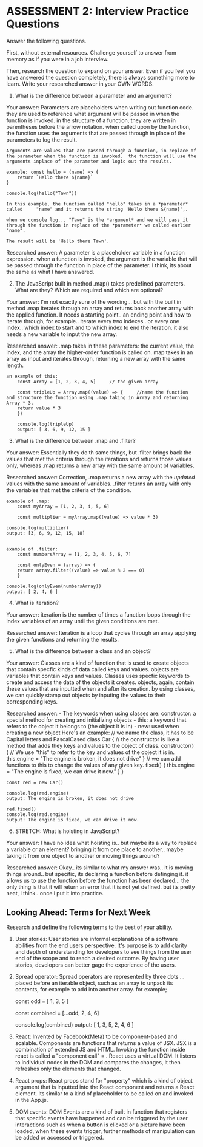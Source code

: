 # ASSESSMENT 2: Interview Practice Questions

Answer the following questions.

First, without external resources. Challenge yourself to answer from memory as if you were in a job interview.

Then, research the question to expand on your answer. Even if you feel you have answered the question completely, there is always something more to learn. Write your researched answer in your OWN WORDS.

1. What is the difference between a parameter and an argument?

Your answer: 
    Parameters are placeholders when writing out function code. they are used to reference what argument will be passed in when the function is invoked. in the structure of a function, they are written in parentheses before the arrow notation. when called upon by the function, the function uses the arguments that are passed through in place of the parameters to log the result.

    Arguments are values that are passed through a function, in replace of the parameter when the function is invoked.  the function will use the arguments inplace of the parameter and logic out the results. 

    example: const hello = (name) => {
        return `Hello there ${name}`
    }

    console.log(hello("Tawn"))

    In this example, the function called "hello" takes in a *parameter* called     "name" and it returns the string 'Hello there ${name}',.
    
    when we console log... "Tawn" is the *argument* and we will pass it through the function in replace of the *parameter* we called earlier "name".
    
    The result will be 'Hello there Tawn'.

Researched answer:  A parameter is a placeholder variable in a function expression.  when a function is invoked, the argument is the variable that will be passed through the function in place of the parameter. I think, its about the same as what I have answered. 


2. The JavaScript built in method .map() takes predefined parameters. What are they? Which are required and which are optional?

Your answer:
    I'm not exactly sure of the wording... but with the built in method .map iterates through an array and returns back another array with the applied function.  It needs a starting point.. an ending point and how to iterate through, for example.. iterate every two indexes.. or every one index.. which index to start and to which index to end the iteration. it also needs a new variable to input the new array. 

Researched answer:
    .map takes in these parameters: the current value, the index, and the array the higher-order function is called on. map takes in an array as input and iterates through, returning a new array with the same length. 

    an example of this:
        const Array = [1, 2, 3, 4, 5]     // the given array

        const tripleUp = Array.map((value) => {     //name the function and structure the function using .map taking in Array and returning Array * 3. 
        return value * 3
        })

        console.log(tripleUp)
        output: [ 3, 6, 9, 12, 15 ]

3. What is the difference between .map and .filter?

Your answer: Essentially they do th same things, but .filter brings back the values that met the criteria through the iterations and returns those values only, whereas .map returns a new array with the same amount of variables.  

Researched answer:
    Correction, .map returns a new array with the *updated* values with the same amount of variables. .filter returns an array with only the variables that met the criteria of the condition. 
    
    example of .map:
        const myArray = [1, 2, 3, 4, 5, 6]

        const multiplier = myArray.map((value) => value * 3)

    console.log(multiplier)
    output: [3, 6, 9, 12, 15, 18]
    

    example of .filter:
        const numbersArray = [1, 2, 3, 4, 5, 6, 7]

        const onlyEven = (array) => {
        return array.filter((value) => value % 2 === 0)
        }

    console.log(onlyEven(numbersArray))
    output: [ 2, 4, 6 ]


4. What is iteration?

Your answer: iteration is the number of times a function loops through the index variables of an array until the given conditions are met. 

Researched answer:  Iteration is a loop that cycles through an array applying the given functions and returning the results. 

5. What is the difference between a class and an object?

Your answer: 
    Classes are a kind of function that is used to create objects that contain specfic kinds of data called keys and values. objects are variables that contain keys and values. Classes uses specfic keywords to create and access the data of the objects it creates. objects, again, contain these values that are inputted when and after its creation. by using classes, we can quickly stamp out objects by inputing the values to their corresponding keys.


Researched answer:  - The keywords when using classes are: 
                        constructor: a special method for creating and initializing objects
                    -   this: a keyword that refers to the object it belongs to (the object it is in)
                    -   new: used when creating a new object
Here's an example: 
// we name the class, it has to be Capital letters and PascalCased
    class Car {
// the constructor is like a method that adds they keys and values to the object of class.
    constructor() {
// We use "this" to refer to the key and values of the object it is in.
    this.engine = "The engine is broken, it does not drive"
    }
// we can add functions to this to change the values of any given key.
    fixed() {
    this.engine = "The engine is fixed, we can drive it now."
    }
}

    const red = new Car()

    console.log(red.engine)
    output: The engine is broken, it does not drive

    red.fixed()
    console.log(red.engine)
    output: The engine is fixed, we can drive it now.


6. STRETCH: What is hoisting in JavaScript?

Your answer: 
    I have no idea what hoisting is.. but maybe its a way to replace a variable or an element? bringing it from one place to another.. maybe taking it from one object to another or moving things around?

Researched answer:
     Okay.. its similar to what my answer was.. it is moving things around.. but specific, its declaring a function before definging it.  it allows us to use the function before the function has been declared... the only thing is that it will return an error that it is not yet defined. but its pretty neat, i think.. once i put it into practice. 

## Looking Ahead: Terms for Next Week

Research and define the following terms to the best of your ability.

1. User stories: 
    User stories are informal explanations of a software abilities from the end users perspective. It's purpose is to add clarity and depth of understanding for developers to see things from the user end of the scope and to reach a desired outcome. By having user stories, developers can better gage the experience of the users.  

2. Spread operator:
    Spread operators are represented by three dots ... placed before an iterable object, such as an array to unpack its contents, for example to add into another array. for example;

    const odd = [ 1, 3, 5 ]

    const combined = [...odd, 2, 4, 6]

    console.log(combined)
    output: [ 1, 3, 5, 2, 4, 6 ]

3. React: Invented by Facebook(Meta) to be component-based and scalable. Components are functions that returns a value of JSX. JSX is a combination of extended JS and HTML.  Invoking the function inside react is called a "component call" = <Component /> . React uses a virtual DOM.  It listens to individual nodes in the DOM and compares the changes, it then refreshes only the elements that changed. 

4. React props: React props stand for "property" which is a kind of object argument that is inputted into the React component and returns a React element. Its similar to a kind of placeholder to be called on and invoked in the App.js.

5. DOM events: DOM Events are a kind of built in function that registers that specific events have happened and can be triggered by the user interactions such as when a button is clicked or a picture have been loaded, when these events trigger, further methods of manipulation can be added or accessed or triggered. 

